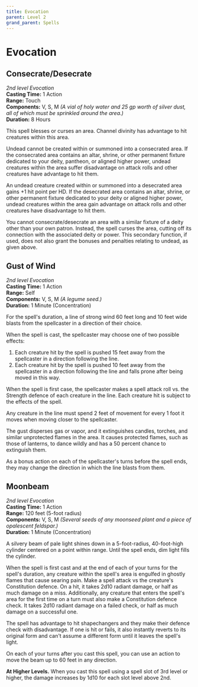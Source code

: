 ```yaml
---
title: Evocation
parent: Level 2
grand_parent: Spells
---
```


# Evocation

## Consecrate/Desecrate
*2nd level Evocation*<br>
**Casting Time:** 1 Action<br>
**Range:** Touch<br>
**Components:** V, S, M *(A vial of holy water and 25 gp worth of silver dust, all of which must be sprinkled around the area.)*<br>
**Duration:** 8 Hours

This spell blesses or curses an area. Channel divinity has advantage to hit creatures within this area.

Undead cannot be created within or summoned into a consecrated area. If the consecrated area contains an altar, shrine, or other permanent fixture dedicated to your deity, pantheon, or aligned higher power, undead creatures within the area suffer disadvantage on attack rolls and other creatures have advantage to hit them.

An undead creature created within or summoned into a desecrated area gains +1 hit point per HD. If the desecrated area contains an altar, shrine, or other permanent fixture dedicated to your deity or aligned higher power, undead creatures within the area gain advantage on attack rolls and other creatures have disadvantage to hit them.

You cannot consecrate/desecrate an area with a similar fixture of a deity other than your own patron. Instead, the spell curses the area, cutting off its connection with the associated deity or power. This secondary function, if used, does not also grant the bonuses and penalties relating to undead, as given above.

## Gust of Wind
*2nd level Evocation*<br>
**Casting Time:** 1 Action<br>
**Range:** Self<br>
**Components:** V, S, M *(A legume seed.)*<br>
**Duration:** 1 Minute (Concentration)

For the spell's duration, a line of strong wind 60 feet long and 10 feet wide blasts from the spellcaster in a direction of their choice.

When the spell is cast, the spellcaster may choose one of two possible effects:
1. Each creature hit by the spell is pushed 15 feet away from the spellcaster in a direction following the line.
2. Each creature hit by the spell is pushed 10 feet away from the spellcaster in a direction following the line and falls prone after being moved in this way.

When the spell is first case, the spellcaster makes a spell attack roll vs. the Strength defence of each creature in the line. Each creature hit is subject to the effects of the spell.

Any creature in the line must spend 2 feet of movement for every 1 foot it moves when moving closer to the spellcaster.

The gust disperses gas or vapor, and it extinguishes candles, torches, and similar unprotected flames in the area. It causes protected flames, such as those of lanterns, to dance wildly and has a 50 percent chance to extinguish them.

As a bonus action on each of the spellcaster's turns before the spell ends, they may change the direction in which the line blasts from them.

## Moonbeam
*2nd level Evocation*<br>
**Casting Time:** 1 Action<br>
**Range:** 120 feet (5-foot radius)<br>
**Components:** V, S, M *(Several seeds of any moonseed plant and a piece of opalescent feldspar.)*<br>
**Duration:** 1 Minute (Concentration)

A silvery beam of pale light shines down in a 5-foot-radius, 40-foot-high cylinder centered on a point within range. Until the spell ends, dim light fills the cylinder.

When the spell is first cast and at the end of each of your turns for the spell's duration, any creature within the spell's area is engulfed in ghostly flames that cause searing pain. Make a spell attack vs the creature's Constitution defence. On a hit, it takes 2d10 radiant damage, or half as much damage on a miss. Additionally, any creature that enters the spell's area for the first time on a turn must also make a Constitution defence check. It takes 2d10 radiant damage on a failed check, or half as much damage on a successful one.

The spell has advantage to hit shapechangers and they make their defence check with disadvantage. If one is hit or fails, it also instantly reverts to its original form and can't assume a different form until it leaves the spell's light.

On each of your turns after you cast this spell, you can use an action to move the beam up to 60 feet in any direction.

**At Higher Levels.** When you cast this spell using a spell slot of 3rd level or higher, the damage increases by 1d10 for each slot level above 2nd.
